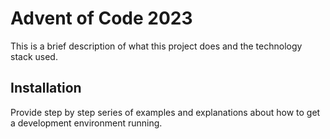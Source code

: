 # Advent of Code 2023

This is a brief description of what this project does and the technology stack used.

## Installation

Provide step by step series of examples and explanations about how to get a development environment running.


